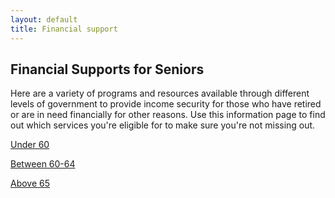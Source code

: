 ```yaml
---
layout: default
title: Financial support
---
```


## Financial Supports for Seniors

Here are a variety of programs and resources available through different levels of government to provide income security for those who have retired or are in need financially for other reasons. Use this information page to find out which services you're eligible for to make sure you're not missing out.

[Under 60](./below65.html)

[Between 60-64](./CPP60-64.html)

[Above 65](./Above65.html)
